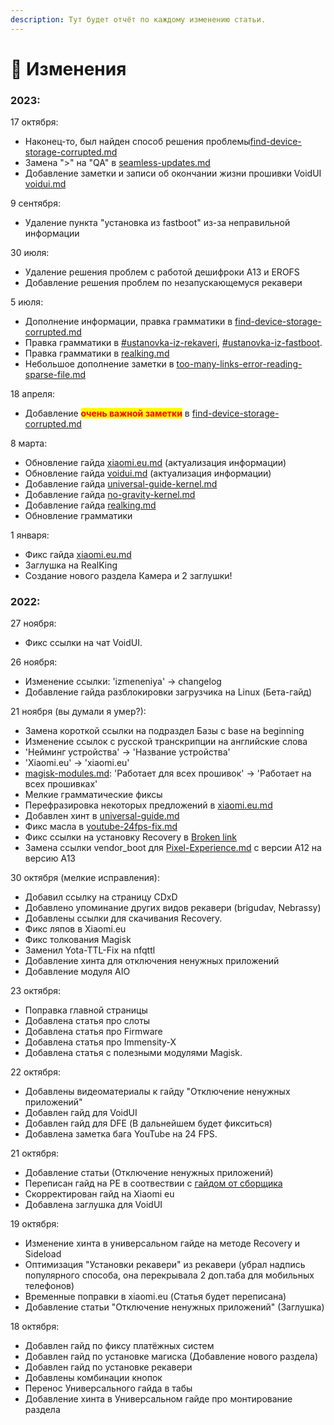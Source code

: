 ```yaml
---
description: Тут будет отчёт по каждому изменению статьи.
---
```


# 📄 Изменения

### 2023:

17 октября:

* Наконец-то, был найден способ решения проблемы[find-device-storage-corrupted.md](problem-fix/find-device-storage-corrupted.md "mention")
* Замена ">" на "QA" в [seamless-updates.md](beginning/seamless-updates.md "mention")
* Добавление заметки и записи об окончании жизни прошивки VoidUI [voidui.md](ROMs/voidui.md "mention")

9 сентября:

* Удаление пункта "установка из fastboot" из-за неправильной информации

30 июля:

* Удаление решения проблем с работой дешифроки A13 и EROFS
* Добавление решения проблем по незапускающемуся рекавери

5 июля:

* Дополнение информации, правка грамматики в [find-device-storage-corrupted.md](problem-fix/find-device-storage-corrupted.md "mention")
* Правка грамматики в [#ustanovka-iz-rekaveri](beginning/recovery-install.md#ustanovka-iz-rekaveri "mention"), [#ustanovka-iz-fastboot](beginning/recovery-install.md#ustanovka-iz-fastboot "mention").
* Правка грамматики в [realking.md](kernels/realking.md "mention")
* Небольшое дополнение заметки в [too-many-links-error-reading-sparse-file.md](problem-fix/too-many-links-error-reading-sparse-file.md "mention")

18 апреля:

* Добавление <mark style="color:red;">**очень важной заметки**</mark> в [find-device-storage-corrupted.md](problem-fix/find-device-storage-corrupted.md "mention")

8 марта:

* Обновление гайда [xiaomi.eu.md](ROMs/xiaomi.eu.md "mention") (актуализация информации)
* Обновление гайда [voidui.md](ROMs/voidui.md "mention") (актуализация информации)
* Добавление гайда [universal-guide-kernel.md](kernels/universal-guide-kernel.md "mention")
* Добавление гайда [no-gravity-kernel.md](kernels/no-gravity-kernel.md "mention")
* Добавление гайда [realking.md](kernels/realking.md "mention")
* Обновление грамматики

1 января:

* Фикс гайда [xiaomi.eu.md](ROMs/xiaomi.eu.md "mention")
* Заглушка на RealKing
* Создание нового раздела Камера и 2 заглушки!

### 2022:

27 ноября:

* Фикс ссылки на чат VoidUI.

26 ноября:

* Изменение ссылки: 'izmeneniya' -> changelog
* Добавление гайда разблокировки загрузчика на Linux (Бета-гайд)

21 ноября (вы думали я умер?):

* Замена короткой ссылки на подраздел Базы с base на beginning
* Изменение ссылок с русской транскрипции на английские слова
* 'Нейминг устройства' -> 'Название устройства'
* 'Xiaomi.eu' -> 'xiaomi.eu'
* [magisk-modules.md](magisk/magisk-modules.md "mention"): 'Работает для всех прошивок' -> 'Работает на всех прошивках'
* Мелкие грамматические фиксы
* Перефразировка некоторых предложений в [xiaomi.eu.md](ROMs/xiaomi.eu.md "mention")
* Добавлен хинт в [universal-guide.md](ROMs/universal-guide.md "mention")
* Фикс масла в [youtube-24fps-fix.md](problem-fix/youtube-24fps-fix.md "mention")
* Фикс ссылки на установку Recovery в [Broken link](broken-reference "mention")
* Замена ссылки vendor\_boot для [Pixel-Experience.md](ROMs/Pixel-Experience.md "mention") с версии A12 на версию A13

30 октября (мелкие исправления):

* Добавил ссылку на страницу CDxD
* Добавлено упоминание других видов рекавери (brigudav, Nebrassy)
* Добавлены ссылки для скачивания Recovery.
* Фикс ляпов в Xiaomi.eu
* Фикс толкования Magisk
* Заменил Yota-TTL-Fix на nfqttl
* Добавление хинта для отключения ненужных приложений
* Добавление модуля AIO

23 октября:

* Поправка главной страницы
* Добавлена статья про слоты
* Добавлена статья про Firmware
* Добавлена статья про Immensity-X
* Добавлена статья с полезными модулями Magisk.

22 октября:

* Добавлены видеоматериалы к гайду "Отключение ненужных приложений"
* Добавлен гайд для VoidUI
* Добавлен гайд для DFE (В дальнейшем будет фикситься)
* Добавлена заметка бага YouTube на 24 FPS.

21 октября:

* Добавление статьи (Отключение ненужных приложений)
* Переписан гайд на PE в соотвествии с [гайдом от сборщика](https://wiki.pixelexperience.org/devices/alioth/install/)
* Скорректирован гайд на Xiaomi eu
* Добавлена заглушка для VoidUI

19 октября:

* Изменение хинта в универсальном гайде на методе Recovery и Sideload
* Оптимизация "Установки рекавери" из рекавери (убрал надпись популярного способа, она перекрывала 2 доп.таба для мобильных телефонов)
* Временные поправки в xiaomi.eu (Статья будет переписана)
* Добавление статьи "Отключение ненужных приложений" (Заглушка)

18 октября:

* Добавлен гайд по фиксу платёжных систем
* Добавлен гайд по установке магиска (Добавление нового раздела)
* Добавлен гайд по установке рекавери
* Добавлены комбинации кнопок
* Перенос Универсального гайда в табы
* Добавление хинта в Универсальном гайде про монтирование раздела
